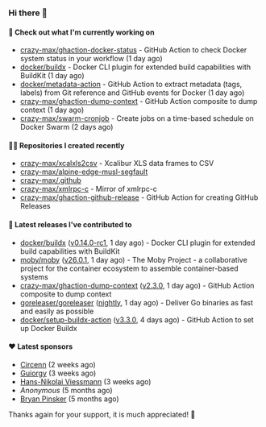 ### Hi there 👋

#### 👷 Check out what I'm currently working on

- [crazy-max/ghaction-docker-status](https://github.com/crazy-max/ghaction-docker-status) - GitHub Action to check Docker system status in your workflow (1 day ago)
- [docker/buildx](https://github.com/docker/buildx) - Docker CLI plugin for extended build capabilities with BuildKit (1 day ago)
- [docker/metadata-action](https://github.com/docker/metadata-action) - GitHub Action to extract metadata (tags, labels) from Git reference and GitHub events for Docker (1 day ago)
- [crazy-max/ghaction-dump-context](https://github.com/crazy-max/ghaction-dump-context) - GitHub Action composite to dump context (1 day ago)
- [crazy-max/swarm-cronjob](https://github.com/crazy-max/swarm-cronjob) - Create jobs on a time-based schedule on Docker Swarm (2 days ago)

#### 👨‍💻 Repositories I created recently

- [crazy-max/xcalxls2csv](https://github.com/crazy-max/xcalxls2csv) - Xcalibur XLS data frames to CSV
- [crazy-max/alpine-edge-musl-segfault](https://github.com/crazy-max/alpine-edge-musl-segfault)
- [crazy-max/.github](https://github.com/crazy-max/.github)
- [crazy-max/xmlrpc-c](https://github.com/crazy-max/xmlrpc-c) - Mirror of xmlrpc-c
- [crazy-max/ghaction-github-release](https://github.com/crazy-max/ghaction-github-release) - GitHub Action for creating GitHub Releases

#### 🚀 Latest releases I've contributed to

- [docker/buildx](https://github.com/docker/buildx) ([v0.14.0-rc1](https://github.com/docker/buildx/releases/tag/v0.14.0-rc1), 1 day ago) - Docker CLI plugin for extended build capabilities with BuildKit
- [moby/moby](https://github.com/moby/moby) ([v26.0.1](https://github.com/moby/moby/releases/tag/v26.0.1), 1 day ago) - The Moby Project - a collaborative project for the container ecosystem to assemble container-based systems
- [crazy-max/ghaction-dump-context](https://github.com/crazy-max/ghaction-dump-context) ([v2.3.0](https://github.com/crazy-max/ghaction-dump-context/releases/tag/v2.3.0), 1 day ago) - GitHub Action composite to dump context
- [goreleaser/goreleaser](https://github.com/goreleaser/goreleaser) ([nightly](https://github.com/goreleaser/goreleaser/releases/tag/nightly), 1 day ago) - Deliver Go binaries as fast and easily as possible
- [docker/setup-buildx-action](https://github.com/docker/setup-buildx-action) ([v3.3.0](https://github.com/docker/setup-buildx-action/releases/tag/v3.3.0), 4 days ago) - GitHub Action to set up Docker Buildx

#### ❤️ Latest sponsors
- [Circenn](https://github.com/Circenn5130) (2 weeks ago)
- [Guiorgy](https://github.com/Guiorgy) (3 weeks ago)
- [Hans-Nikolai Viessmann](https://github.com/hv15) (3 weeks ago)
- _Anonymous_ (5 months ago)
- [Bryan Pinsker](https://github.com/BryanPinsker) (5 months ago)

Thanks again for your support, it is much appreciated! 🙏
